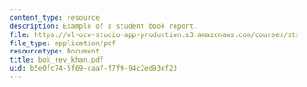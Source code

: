 ```yaml
---
content_type: resource
description: Example of a student book report.
file: https://ol-ocw-studio-app-production.s3.amazonaws.com/courses/sts-471j-engineering-apollo-the-moon-project-as-a-complex-system-spring-2007/b5e0fc745f69caa7f7f994c2ed93ef23_bok_rev_khan.pdf
file_type: application/pdf
resourcetype: Document
title: bok_rev_khan.pdf
uid: b5e0fc74-5f69-caa7-f7f9-94c2ed93ef23
---
```

